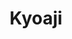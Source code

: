 ---
layout: place
title: "Kyoaji"
permalink: /massachusetts/boston/kyoaji.html
stateAbbr: MA
stateName: Massachusetts
cityName: Boston
seo:
  name: "Kyoaji"
  type: Restaurant
  links: http://www.kyoajiallston.com/
description: "Looking for sushi in Boston, Massachusetts? Check out Kyoaji for a delightful Japanese dining experience. Enjoy a variety of sushi and other dishes in a welc..."
place_id: ChIJ20Jovjh544kRRNcEV-hlOsQ
photos:
  - name: >-
      places/ChIJ20Jovjh544kRRNcEV-hlOsQ/photos/AeeoHcIgfdljBX5UJNgDzpvJk9usJB0Fo85o97pTVTSYpWz9DGDU8dyzwqs4tErc8lvY5_bPq0wI5x7ZVJdeScyY6MWU4SnVmyshPLRJ_yCey8acPWgq1kWts0aaj4sRFn9NxhNQZP9mW1vyFUHVQRKe4RKOJ2bfa1QkoyNZ2D4S_I0r3um9pLwrDDm6zOpCPI62OZwdMcAWVhp9FXU19AI-01pMfwc5R9pOGM27tfk06xpYg4XkPXvX_Zo-5hDO7gHCxmura-IjEv6uWoqIE_4oJfkHD8ZtsB0moXOULR_5g0VYyg
    widthPx: 4032
    heightPx: 3024
    authorAttributions:
      - displayName: Kyoaji
        uri: https://maps.google.com/maps/contrib/113438520794888334026
        photoUri: >-
          https://lh3.googleusercontent.com/a/ACg8ocJz4n8Lmxh2MPnsMQUCJUGVrhVXTGw1zPVw-TyaVvfh3ZWi9Q=s100-p-k-no-mo
    flagContentUri: >-
      https://www.google.com/local/imagery/report/?cb_client=maps_api_places.places_api&image_key=!1e10!2sAF1QipMDYFmcCXFcRYArIvAPINF57_a1C4c5tHzWuP0u&hl=en-US
    googleMapsUri: >-
      https://www.google.com/maps/place//data=!3m4!1e2!3m2!1sAF1QipMDYFmcCXFcRYArIvAPINF57_a1C4c5tHzWuP0u!2e10!4m2!3m1!1s0x89e37938be6842db:0xc43a65e85704d744
  - name: >-
      places/ChIJ20Jovjh544kRRNcEV-hlOsQ/photos/AeeoHcK1fU6w-y4-SG2OHMQi8vlORXwizmDCEfwsUCv_o51vr2l9-n6hk7wBLviPHV62FJdfMOWplX0-KBk1YtzDTzdUvZgeb8oUIoz1nSFYuGi_q8ttoW3Z-XpPR_tBqxS_8mfNvfxHPOjvil-rvGTbZkqPuyvm2Mx1te9WhWNkmQqMuKTNurkcMR-gOonvOMFB95uazzTPGOu1MgLyUmb_4ZSbSh72Q2mzW5UArUAI1nto5vcQkfOZKtttOOCDatnZBzK1YhmuhUr1h3cxbQjhNRPmsxUX9Hmb3CdJRktyZO73cw
    widthPx: 1440
    heightPx: 1440
    authorAttributions:
      - displayName: Kyoaji
        uri: https://maps.google.com/maps/contrib/113438520794888334026
        photoUri: >-
          https://lh3.googleusercontent.com/a/ACg8ocJz4n8Lmxh2MPnsMQUCJUGVrhVXTGw1zPVw-TyaVvfh3ZWi9Q=s100-p-k-no-mo
    flagContentUri: >-
      https://www.google.com/local/imagery/report/?cb_client=maps_api_places.places_api&image_key=!1e10!2sAF1QipMWADOh2KYFtDfibyESdbwxEDP186t5aQzLVIwj&hl=en-US
    googleMapsUri: >-
      https://www.google.com/maps/place//data=!3m4!1e2!3m2!1sAF1QipMWADOh2KYFtDfibyESdbwxEDP186t5aQzLVIwj!2e10!4m2!3m1!1s0x89e37938be6842db:0xc43a65e85704d744
  - name: >-
      places/ChIJ20Jovjh544kRRNcEV-hlOsQ/photos/AeeoHcJsdKGsHk16xzrvWsOVBPk8XJCivDYVy0MTPZ2aVdZGYyBlJm8-RgzbRuFswQGO7T43SUNjqsWQ-ZxT8py_GZb9YFkR-NmEmkxH7ar0wXnk0-M7ije7fearcl1pgXnTvaVfR1mb3i8v_33iYtOddfjxd_zRraNTsekIjyM3pKJodgHEhYkP4WHZJ1OSohn-k-e2Jl563fX_Gr9u-Re_H3Vcu4DelFyvg2XUT-gTHVjurOBQV4jU_n8UDHbCnIkHnxeYJ5fiZk6ZsXqg8CZX3dbccVL46dh1U4x7MU-SpvIjOA
    widthPx: 2048
    heightPx: 1367
    authorAttributions:
      - displayName: Kyoaji
        uri: https://maps.google.com/maps/contrib/113438520794888334026
        photoUri: >-
          https://lh3.googleusercontent.com/a/ACg8ocJz4n8Lmxh2MPnsMQUCJUGVrhVXTGw1zPVw-TyaVvfh3ZWi9Q=s100-p-k-no-mo
    flagContentUri: >-
      https://www.google.com/local/imagery/report/?cb_client=maps_api_places.places_api&image_key=!1e10!2sAF1QipMgf1wYcVJGfXKcKFvm1eVyLevs4fBn-s2IElX4&hl=en-US
    googleMapsUri: >-
      https://www.google.com/maps/place//data=!3m4!1e2!3m2!1sAF1QipMgf1wYcVJGfXKcKFvm1eVyLevs4fBn-s2IElX4!2e10!4m2!3m1!1s0x89e37938be6842db:0xc43a65e85704d744
  - name: >-
      places/ChIJ20Jovjh544kRRNcEV-hlOsQ/photos/AeeoHcI9PyXUoMZ3M2uXrzkSWNnWq2EloKI0CLbXvkWoOn9OLwJDUaoNcSv7kCzFrYc7bgprd8JGArOxsCKXk3sZzxy7b9mMokzKjMN-6EyCV3eNaU21OFO4GtPCH5AzNtvpJK-vcTw-eXDwNFQhTcKK06HmUibXd3Cub-R1Ys2kXfqcW8lcN7iTNFw6NvSiAgGql-6_ZvC-hCoAgw9K20w4xcyKpUj9KgUAW60M2wa-al9i7ulkfLCg8DgRY1cr_fmjdlHIxj-4BhhYfqYWPBv53h_EW-2uHm3oRs247YcWbs3onrMG2FZglCcT19eSao3itctb8Mq7gZorHVvCe-CuFcCegyxCbFgV5r5upqAfolWD6YN14UjohHhydAyYqS8U2F-KKDa363C1eQK_WTTvc0QZAEeneJQQenVqMkKP1gxDEm8
    widthPx: 1707
    heightPx: 1280
    authorAttributions:
      - displayName: upana
        uri: https://maps.google.com/maps/contrib/112107668273723472478
        photoUri: >-
          https://lh3.googleusercontent.com/a-/ALV-UjV_0l0VvtBo0HW8QOPCx-ptcgqd9tWpUXwyKnT-_aVJea8ij6cv=s100-p-k-no-mo
    flagContentUri: >-
      https://www.google.com/local/imagery/report/?cb_client=maps_api_places.places_api&image_key=!1e10!2sCIHM0ogKEICAgIC33O6r2QE&hl=en-US
    googleMapsUri: >-
      https://www.google.com/maps/place//data=!3m4!1e2!3m2!1sCIHM0ogKEICAgIC33O6r2QE!2e10!4m2!3m1!1s0x89e37938be6842db:0xc43a65e85704d744
  - name: >-
      places/ChIJ20Jovjh544kRRNcEV-hlOsQ/photos/AeeoHcJdF7unUIyLaZkS8oL_BYP5-w33N1QJQmz-Acr0at6Fn17IZHVdIwY9ZzmvLss2p_4WbUGoQKlTDm9BiSnB2EcUyuUhYPy_kQFLPb0rW81fGUGrP5CwweBUc0m4WYskqu6sFY2kRJbBM7W_PMp7-pksfmmNKQ7cxkr4qiqqNjdF3PaKc6WGPiPtM3BMlvL9lkylreoiV42pRwTUA9FQ6qa3b9wGI_qKoZdkWCM42kL2v8aSUbJc-oQVRcMNzqPrGBD_LTwX8EpXHUz1sJ8GSExxVqwTVgQNJ5V_3VrJu9UI7g
    widthPx: 4451
    heightPx: 3338
    authorAttributions:
      - displayName: Kyoaji
        uri: https://maps.google.com/maps/contrib/113438520794888334026
        photoUri: >-
          https://lh3.googleusercontent.com/a/ACg8ocJz4n8Lmxh2MPnsMQUCJUGVrhVXTGw1zPVw-TyaVvfh3ZWi9Q=s100-p-k-no-mo
    flagContentUri: >-
      https://www.google.com/local/imagery/report/?cb_client=maps_api_places.places_api&image_key=!1e10!2sAF1QipNf1X96r5l0s-BEMaukjrCfl9YIVNY4xO3XdxuI&hl=en-US
    googleMapsUri: >-
      https://www.google.com/maps/place//data=!3m4!1e2!3m2!1sAF1QipNf1X96r5l0s-BEMaukjrCfl9YIVNY4xO3XdxuI!2e10!4m2!3m1!1s0x89e37938be6842db:0xc43a65e85704d744
  - name: >-
      places/ChIJ20Jovjh544kRRNcEV-hlOsQ/photos/AeeoHcK_F1QJSBMKQp_6_uc-XbYTrc27sHjjiZjk8sLBzzxVwzdr1rypumTDCvC1I2sH0WWEeF_fE0Erkmf-LNdnCqbemaoewqo4dorFOc-WgwbhSsZ7zYz0H2SSwVHx8Xo9vfZtxpzKkEIOay2mGGATOS_8U5hvc3_uyZOaAH6URQf7c7No4_QC54qr9Ot6Aobir_vyp47WlOQrt8HoDpQ5KCNI_qKr2sIdkqYes5igLWokeUbZGmGzaLBfM32VvmpoZBAkwNKwuU4g1h2GVgPytkTIZjmrPFQyq4DLR30OloAiuQ
    widthPx: 3453
    heightPx: 3453
    authorAttributions:
      - displayName: Kyoaji
        uri: https://maps.google.com/maps/contrib/113438520794888334026
        photoUri: >-
          https://lh3.googleusercontent.com/a/ACg8ocJz4n8Lmxh2MPnsMQUCJUGVrhVXTGw1zPVw-TyaVvfh3ZWi9Q=s100-p-k-no-mo
    flagContentUri: >-
      https://www.google.com/local/imagery/report/?cb_client=maps_api_places.places_api&image_key=!1e10!2sAF1QipM7KcwyxpN4EjNFZZ2YObjc6i77rx87eY4QtewX&hl=en-US
    googleMapsUri: >-
      https://www.google.com/maps/place//data=!3m4!1e2!3m2!1sAF1QipM7KcwyxpN4EjNFZZ2YObjc6i77rx87eY4QtewX!2e10!4m2!3m1!1s0x89e37938be6842db:0xc43a65e85704d744
  - name: >-
      places/ChIJ20Jovjh544kRRNcEV-hlOsQ/photos/AeeoHcJ-al2EGn5h0F4q88XjhsQtWYKIDrUgzWuKN5HSs8mC954OR7pFMURSSVB4XQyDQYGQLcgLU3-joH-Vf88ucwjT-yN_h6sarLsS74DUq9w2aqbya5M3nl2w0gzgcvFrn4UEJOE5jvdf-BdWaW3TMxHE5E7l-7IboV3_kW_eUUMN7KRjw1K58AsXGFQG0p7kN1hFo6tEpehgox5a_6NMaW6p2YlKeJa999s-VHn408wJiuUyAQDTb8JYZQu0cqbDXHFrxGv4P-RIXv5iRDT1pY3cWTioQXRWxHdhYhayMFtTrw
    widthPx: 2048
    heightPx: 1367
    authorAttributions:
      - displayName: Kyoaji
        uri: https://maps.google.com/maps/contrib/113438520794888334026
        photoUri: >-
          https://lh3.googleusercontent.com/a/ACg8ocJz4n8Lmxh2MPnsMQUCJUGVrhVXTGw1zPVw-TyaVvfh3ZWi9Q=s100-p-k-no-mo
    flagContentUri: >-
      https://www.google.com/local/imagery/report/?cb_client=maps_api_places.places_api&image_key=!1e10!2sAF1QipN-Cq2hOA-BRUSf9YS2MLfk5hrs8a9tQTA0yFhO&hl=en-US
    googleMapsUri: >-
      https://www.google.com/maps/place//data=!3m4!1e2!3m2!1sAF1QipN-Cq2hOA-BRUSf9YS2MLfk5hrs8a9tQTA0yFhO!2e10!4m2!3m1!1s0x89e37938be6842db:0xc43a65e85704d744
  - name: >-
      places/ChIJ20Jovjh544kRRNcEV-hlOsQ/photos/AeeoHcKPD8vx2DHmpCszzpWMqHiVgmvWz6xKWcgwdhxdJElBvXV_c7dCbFSUhBO2BhBDIKoFF4mbZ6K_qExQCPqRAfZhNOtREKZ2-pEg8X2Pms8y3WxS4Hr90cEzOSmd2ZF789t7L_ORxeKE3hZLHk97uE3-CEL9PsmKDIQ5bIDg76qNkpFXgqRHMS8_3MkG5a1vSzbxL3C_lDeHqKqlCrYEk5yAMHAcI9XqkRTBSKW8AY_LpRI_ouo7FA9GO0sRaN7TAAAVUGtYjlJ9PGiTsjS9zEBUBgnyCHkKTpJVZyzqXExtzA
    widthPx: 1440
    heightPx: 1440
    authorAttributions:
      - displayName: Kyoaji
        uri: https://maps.google.com/maps/contrib/113438520794888334026
        photoUri: >-
          https://lh3.googleusercontent.com/a/ACg8ocJz4n8Lmxh2MPnsMQUCJUGVrhVXTGw1zPVw-TyaVvfh3ZWi9Q=s100-p-k-no-mo
    flagContentUri: >-
      https://www.google.com/local/imagery/report/?cb_client=maps_api_places.places_api&image_key=!1e10!2sAF1QipN2b9NTjjGN4edJjKVz53gVk0xtPq4PRxRLALxs&hl=en-US
    googleMapsUri: >-
      https://www.google.com/maps/place//data=!3m4!1e2!3m2!1sAF1QipN2b9NTjjGN4edJjKVz53gVk0xtPq4PRxRLALxs!2e10!4m2!3m1!1s0x89e37938be6842db:0xc43a65e85704d744
  - name: >-
      places/ChIJ20Jovjh544kRRNcEV-hlOsQ/photos/AeeoHcIk1ciAIjUXnvsu2g0t79EbuPA0eNree8BSZASe53EAt6vNkVwN2L0b7EwJaxOgEjnRv3HINFw8WQRxUqSJ9e3JQskZYH_RtT2ni8JKwj9pl9OZ1ydj6O8q2fUDUGQDoO4TcEj1dy8Wz5lfliMp2dLjCYEpTge2V6eTuZVi1sXJ96JE4eC1CznIGngv6NkhHhnhCkJITY1Idiy-WZ6-TVYiJJwZGpg4O1LNQjLEcs_-Mnn3OJc-GM7v5uc0gylkKUz8x3BuXQJDh_6jKQnpTdwhJT4sNBBeWN8ohbI4DmWcpg
    widthPx: 3458
    heightPx: 3572
    authorAttributions:
      - displayName: Kyoaji
        uri: https://maps.google.com/maps/contrib/113438520794888334026
        photoUri: >-
          https://lh3.googleusercontent.com/a/ACg8ocJz4n8Lmxh2MPnsMQUCJUGVrhVXTGw1zPVw-TyaVvfh3ZWi9Q=s100-p-k-no-mo
    flagContentUri: >-
      https://www.google.com/local/imagery/report/?cb_client=maps_api_places.places_api&image_key=!1e10!2sAF1QipPHer5JjjgCgilZo16lBfPWgv45ys2dp27AvnrX&hl=en-US
    googleMapsUri: >-
      https://www.google.com/maps/place//data=!3m4!1e2!3m2!1sAF1QipPHer5JjjgCgilZo16lBfPWgv45ys2dp27AvnrX!2e10!4m2!3m1!1s0x89e37938be6842db:0xc43a65e85704d744
  - name: >-
      places/ChIJ20Jovjh544kRRNcEV-hlOsQ/photos/AeeoHcIDsKk7OEMAKs4_BaJSKv4mcqJUz6ZB4P6SbLmwpbuebxX-8I3dOX6l_oVU5ZTXkfTX-uWx8NMEgLsmbFNu0syAkC4kmvkXX_7-LF2GrXiGhNbd9BBb62_VIBz6NwjOdQA59UptnllfN62g4ntTrS7lTwAN07fZkKV6O0A1RrPBBNqVkO00-uS6iBz4b2TcMdFdDtBiR0pJmgEikyp-_6GP5UBvvpzGGGqvvN_e5kOjiW54z-zdOzqiBpjKNXVLa0Yzr2ur_lpRdZ5U3G1lgV_EpuU9VYBWDAsU0-2aaLoVRg
    widthPx: 2160
    heightPx: 2880
    authorAttributions:
      - displayName: Kyoaji
        uri: https://maps.google.com/maps/contrib/113438520794888334026
        photoUri: >-
          https://lh3.googleusercontent.com/a/ACg8ocJz4n8Lmxh2MPnsMQUCJUGVrhVXTGw1zPVw-TyaVvfh3ZWi9Q=s100-p-k-no-mo
    flagContentUri: >-
      https://www.google.com/local/imagery/report/?cb_client=maps_api_places.places_api&image_key=!1e10!2sAF1QipMjdbQG4Y6pkqqMaw3WQpPO0xMWgWoL86qXKbFy&hl=en-US
    googleMapsUri: >-
      https://www.google.com/maps/place//data=!3m4!1e2!3m2!1sAF1QipMjdbQG4Y6pkqqMaw3WQpPO0xMWgWoL86qXKbFy!2e10!4m2!3m1!1s0x89e37938be6842db:0xc43a65e85704d744
address: 66 Brighton Ave, Boston, MA 02134, USA
street: 66 Brighton Ave
city: Boston
state: MA
zip: '02134'
country: USA
neighborhood: Commonwealth
latitude: '42.352385'
longitude: '-71.128547'
accessibility_options:
  wheelchairAccessibleRestroom: true
  wheelchairAccessibleSeating: true
business_status: OPERATIONAL
name: Kyoaji
google_maps_links:
  directionsUri: >-
    https://www.google.com/maps/dir//''/data=!4m7!4m6!1m1!4e2!1m2!1m1!1s0x89e37938be6842db:0xc43a65e85704d744!3e0
  placeUri: https://maps.google.com/?cid=14139726028649846596
  writeAReviewUri: >-
    https://www.google.com/maps/place//data=!4m3!3m2!1s0x89e37938be6842db:0xc43a65e85704d744!12e1
  reviewsUri: >-
    https://www.google.com/maps/place//data=!4m4!3m3!1s0x89e37938be6842db:0xc43a65e85704d744!9m1!1b1
  photosUri: >-
    https://www.google.com/maps/place//data=!4m3!3m2!1s0x89e37938be6842db:0xc43a65e85704d744!10e5
primary_type: Japanese Restaurant
opening_hours:
  regular: null
  current: null
secondary_opening_hours:
  regular:
    weekdayDescriptions: null
    type: null
  current:
    weekdayDescriptions: null
    type: null
phone: (617) 208-8747
price_level: PRICE_LEVEL_MODERATE
price_range: $10 &ndash; $20
rating: '4.1'
rating_count: 30
website: http://www.kyoajiallston.com/
reviews:
  - name: >-
      places/ChIJ20Jovjh544kRRNcEV-hlOsQ/reviews/ChZDSUhNMG9nS0VJQ0FnSUNYbTk3eU9REAE
    relativePublishTimeDescription: 5 months ago
    rating: 2
    text:
      text: >-
        DO NOT COME HERE!


        I got some take out pretty late at night as I was craving sushi and I
        was not impressed. For one, I got the spicy salmon roll with cucumbers
        and I got a shrimp tempura roll. I also ordered a spicy miso soup. For
        the price of $22.10, it’s not bad. Sushi is always a bit on the pricier
        side, so for 2 rolls and a soup, it’s not bad. But, I am extremely
        disappointed in particularly the shrimp tempura roll. What happened to
        shrimp tempura roll being shrimp tempura, avocado, cucumbers, etc? Now,
        it seems like all of these sushi restaurants are trying to skimp out on
        the extras and be cheap with what they consider a shrimp tempura roll.
        Rolls don’t just have 1 ingredient/filling. It’s ridiculous. The spicy
        salmon roll was good, but it literally was just salmon and cucumbers… Am
        I crazy? What is happening to sushi restaurants and them skimping out on
        so much? The menu items are so literal with no other fillings. It’s
        exhausting and lowkey a scam. The spicy miso soup was very good though.
        That, I enjoyed. Other than the food, the place was clean (I picked up
        my food) and the service was nice and fast. Would not be going to again
        unless I’m craving sushi really badly at 1 am. The only good thing about
        this place is how late it opens on some days — that’s it. The sushi, not
        that great and a scam.


        Edit: Drop another star because the owner’s response is crazy and rude.
        Do better 😊 and to respond to your insane reply, no other sushi
        restaurant calls it “crazy maki.” I’ve literally been sushi in boston
        since I was born (because I was born here). I’m not about to let some
        mid their sushi restaurant gaslight me into thinking that normal shrimp
        tempura is called “crazy maki.” Sir, that’s crazy. Have a nice life 😘
      languageCode: en
    originalText:
      text: >-
        DO NOT COME HERE!


        I got some take out pretty late at night as I was craving sushi and I
        was not impressed. For one, I got the spicy salmon roll with cucumbers
        and I got a shrimp tempura roll. I also ordered a spicy miso soup. For
        the price of $22.10, it’s not bad. Sushi is always a bit on the pricier
        side, so for 2 rolls and a soup, it’s not bad. But, I am extremely
        disappointed in particularly the shrimp tempura roll. What happened to
        shrimp tempura roll being shrimp tempura, avocado, cucumbers, etc? Now,
        it seems like all of these sushi restaurants are trying to skimp out on
        the extras and be cheap with what they consider a shrimp tempura roll.
        Rolls don’t just have 1 ingredient/filling. It’s ridiculous. The spicy
        salmon roll was good, but it literally was just salmon and cucumbers… Am
        I crazy? What is happening to sushi restaurants and them skimping out on
        so much? The menu items are so literal with no other fillings. It’s
        exhausting and lowkey a scam. The spicy miso soup was very good though.
        That, I enjoyed. Other than the food, the place was clean (I picked up
        my food) and the service was nice and fast. Would not be going to again
        unless I’m craving sushi really badly at 1 am. The only good thing about
        this place is how late it opens on some days — that’s it. The sushi, not
        that great and a scam.


        Edit: Drop another star because the owner’s response is crazy and rude.
        Do better 😊 and to respond to your insane reply, no other sushi
        restaurant calls it “crazy maki.” I’ve literally been sushi in boston
        since I was born (because I was born here). I’m not about to let some
        mid their sushi restaurant gaslight me into thinking that normal shrimp
        tempura is called “crazy maki.” Sir, that’s crazy. Have a nice life 😘
      languageCode: en
    authorAttribution:
      displayName: Kimi Nguyen
      uri: https://www.google.com/maps/contrib/106252196618194719020/reviews
      photoUri: >-
        https://lh3.googleusercontent.com/a-/ALV-UjV6sA8Igd6uwxS6SwtRfpFOjoOskeogMxVHyWKx0sjU5JWWAYIv=s128-c0x00000000-cc-rp-mo-ba3
    publishTime: '2024-10-21T23:40:34.792445Z'
    flagContentUri: >-
      https://www.google.com/local/review/rap/report?postId=ChZDSUhNMG9nS0VJQ0FnSUNYbTk3eU9REAE&d=17924085&t=1
    googleMapsUri: >-
      https://www.google.com/maps/reviews/data=!4m6!14m5!1m4!2m3!1sChZDSUhNMG9nS0VJQ0FnSUNYbTk3eU9REAE!2m1!1s0x89e37938be6842db:0xc43a65e85704d744
  - name: >-
      places/ChIJ20Jovjh544kRRNcEV-hlOsQ/reviews/ChZDSUhNMG9nS0VJQ0FnSUMzM082ckdREAE
    relativePublishTimeDescription: 5 months ago
    rating: 5
    text:
      text: >-
        The service was amazing. All staff was so incredibly friendly and
        helpful. The food was so amazing. 100/10 Definitely recommend coming
        here.
      languageCode: en
    originalText:
      text: >-
        The service was amazing. All staff was so incredibly friendly and
        helpful. The food was so amazing. 100/10 Definitely recommend coming
        here.
      languageCode: en
    authorAttribution:
      displayName: upana
      uri: https://www.google.com/maps/contrib/112107668273723472478/reviews
      photoUri: >-
        https://lh3.googleusercontent.com/a-/ALV-UjV_0l0VvtBo0HW8QOPCx-ptcgqd9tWpUXwyKnT-_aVJea8ij6cv=s128-c0x00000000-cc-rp-mo
    publishTime: '2024-11-03T19:33:05.707956Z'
    flagContentUri: >-
      https://www.google.com/local/review/rap/report?postId=ChZDSUhNMG9nS0VJQ0FnSUMzM082ckdREAE&d=17924085&t=1
    googleMapsUri: >-
      https://www.google.com/maps/reviews/data=!4m6!14m5!1m4!2m3!1sChZDSUhNMG9nS0VJQ0FnSUMzM082ckdREAE!2m1!1s0x89e37938be6842db:0xc43a65e85704d744
  - name: >-
      places/ChIJ20Jovjh544kRRNcEV-hlOsQ/reviews/ChdDSUhNMG9nS0VJQ0FnTUNBOWRfaW93RRAB
    relativePublishTimeDescription: 2 months ago
    rating: 1
    text:
      text: >-
        I can definitely say that it was the worst restaurant I have ever been
        to in Boston. The food was very tasteless. When I told the waiter that I
        did not like the food, he called his chef. The chef came to the table
        and scolded me. Later, when I wanted to use the restroom, the staff said
        that the restroom was closed. I said that I saw people using the
        restroom just before me. However, they did not let me use the restroom.
        I asked why they did this and the same chef came again and pushed me. He
        touched me and pushed me out of the place. It was the worst experience I
        have ever had. Such rudeness is unacceptable, I definitely do not
        recommend it to anyone.
      languageCode: en
    originalText:
      text: >-
        I can definitely say that it was the worst restaurant I have ever been
        to in Boston. The food was very tasteless. When I told the waiter that I
        did not like the food, he called his chef. The chef came to the table
        and scolded me. Later, when I wanted to use the restroom, the staff said
        that the restroom was closed. I said that I saw people using the
        restroom just before me. However, they did not let me use the restroom.
        I asked why they did this and the same chef came again and pushed me. He
        touched me and pushed me out of the place. It was the worst experience I
        have ever had. Such rudeness is unacceptable, I definitely do not
        recommend it to anyone.
      languageCode: en
    authorAttribution:
      displayName: Aytürk Aluş
      uri: https://www.google.com/maps/contrib/114748541405175873836/reviews
      photoUri: >-
        https://lh3.googleusercontent.com/a-/ALV-UjXnKFREG8ktQti97SeGt5GRC5RmwQ8d7hzb76HOxU8C70Zkf2-G=s128-c0x00000000-cc-rp-mo
    publishTime: '2025-02-03T02:02:20.973669Z'
    flagContentUri: >-
      https://www.google.com/local/review/rap/report?postId=ChdDSUhNMG9nS0VJQ0FnTUNBOWRfaW93RRAB&d=17924085&t=1
    googleMapsUri: >-
      https://www.google.com/maps/reviews/data=!4m6!14m5!1m4!2m3!1sChdDSUhNMG9nS0VJQ0FnTUNBOWRfaW93RRAB!2m1!1s0x89e37938be6842db:0xc43a65e85704d744
  - name: >-
      places/ChIJ20Jovjh544kRRNcEV-hlOsQ/reviews/ChdDSUhNMG9nS0VJQ0FnSUNCbEw2VmlBRRAB
    relativePublishTimeDescription: 2 years ago
    rating: 5
    text:
      text: >-
        Beautifully presented and very very tasty maki, chirashi, and poke bowl!
        They have a very large selection and the portions were also good. We
        devoured all of it so quickly!


        Even though I got takeout, the presentation is picture perfect, so I’m
        sure it would be even more beautiful dining in.


        Highly recommend trying this sushi place. I’m excited to come back!
      languageCode: en
    originalText:
      text: >-
        Beautifully presented and very very tasty maki, chirashi, and poke bowl!
        They have a very large selection and the portions were also good. We
        devoured all of it so quickly!


        Even though I got takeout, the presentation is picture perfect, so I’m
        sure it would be even more beautiful dining in.


        Highly recommend trying this sushi place. I’m excited to come back!
      languageCode: en
    authorAttribution:
      displayName: Victoria P
      uri: https://www.google.com/maps/contrib/107384297287551664204/reviews
      photoUri: >-
        https://lh3.googleusercontent.com/a-/ALV-UjVSL6wFjFpuJQr8tFhsvPymSuuVkkCLcwMIz49KQbGEOR7Kjzdl=s128-c0x00000000-cc-rp-mo-ba3
    publishTime: '2023-01-26T22:32:38.038221Z'
    flagContentUri: >-
      https://www.google.com/local/review/rap/report?postId=ChdDSUhNMG9nS0VJQ0FnSUNCbEw2VmlBRRAB&d=17924085&t=1
    googleMapsUri: >-
      https://www.google.com/maps/reviews/data=!4m6!14m5!1m4!2m3!1sChdDSUhNMG9nS0VJQ0FnSUNCbEw2VmlBRRAB!2m1!1s0x89e37938be6842db:0xc43a65e85704d744
  - name: >-
      places/ChIJ20Jovjh544kRRNcEV-hlOsQ/reviews/ChZDSUhNMG9nS0VJQ0FnTUN3aGNEY0pnEAE
    relativePublishTimeDescription: 3 weeks ago
    rating: 5
    text:
      text: >-
        Always love the food I get from here. The sushi bowls are delicious and
        you get more for the price compared to other places.
      languageCode: en
    originalText:
      text: >-
        Always love the food I get from here. The sushi bowls are delicious and
        you get more for the price compared to other places.
      languageCode: en
    authorAttribution:
      displayName: Lindsay Nguyen
      uri: https://www.google.com/maps/contrib/101225870465512251748/reviews
      photoUri: >-
        https://lh3.googleusercontent.com/a/ACg8ocL-PQ7hNzB-DRHUyldQIxsGZP8ss8wZIne6mGAC0CNv_1Pq4g=s128-c0x00000000-cc-rp-mo
    publishTime: '2025-03-20T00:41:31.785412Z'
    flagContentUri: >-
      https://www.google.com/local/review/rap/report?postId=ChZDSUhNMG9nS0VJQ0FnTUN3aGNEY0pnEAE&d=17924085&t=1
    googleMapsUri: >-
      https://www.google.com/maps/reviews/data=!4m6!14m5!1m4!2m3!1sChZDSUhNMG9nS0VJQ0FnTUN3aGNEY0pnEAE!2m1!1s0x89e37938be6842db:0xc43a65e85704d744
parking_options: null
payment_options:
  acceptsCreditCards: true
  acceptsDebitCards: true
  acceptsCashOnly: false
  acceptsNfc: true
allow_dogs: null
curbside_pickup: null
delivery: true
dine_in: true
good_for_children: null
good_for_groups: null
good_for_sports: false
live_music: false
menu_for_children: null
outdoor_seating: false
reservable: true
restroom: true
serves_beer: null
serves_breakfast: null
serves_brunch: null
serves_cocktails: null
serves_coffee: null
serves_dinner: true
serves_dessert: true
serves_lunch: true
serves_vegetarian_food: null
serves_wine: null
takeout: true
summary: null

---